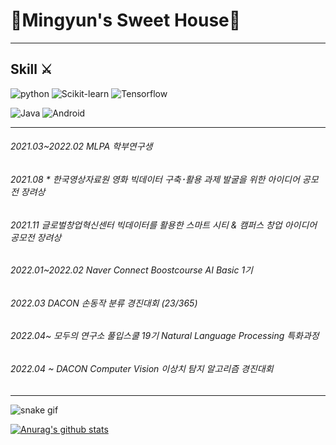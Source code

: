 # 📌Mingyun's Sweet House🎪
------------------------------------
## Skill ⚔️
![python](https://img.shields.io/badge/Python-3776AB.svg?&style=for-the-badge&logo=Python&logoColor=yellow)
![Scikit-learn](https://img.shields.io/badge/scikitlearn-F7931E.svg?&style=for-the-badge&logo=scikitlearn&logoColor=blue)
![Tensorflow](https://img.shields.io/badge/TensorFlow-FF6F00.svg?&style=for-the-badge&logo=TensorFlow&logoColor=white)


![Java](http://img.shields.io/badge/Java-007396.svg?&style=for-the-badge&logo=Java&logoColor=red)
![Android](http://img.shields.io/badge/Android-3DDC84.svg?&style=for-the-badge&logo=Android&logoColor=white)

-------------------------------
###### 2021.03~2022.02 MLPA 학부연구생

###### 2021.08 * 한국영상자료원 영화 빅데이터 구축･활용 과제 발굴을 위한 아이디어 공모전 장려상

###### 2021.11 글로벌창업혁신센터 빅데이터를 활용한 스마트 시티 & 캠퍼스 창업 아이디어 공모전 장려상

###### 2022.01~2022.02 Naver Connect Boostcourse AI Basic 1기

###### 2022.03 DACON 손동작 분류 경진대회 (23/365)

###### 2022.04~ 모두의 연구소 풀입스쿨 19기 Natural Language Processing 특화과정

###### 2022.04 ~ DACON Computer Vision 이상치 탐지 알고리즘 경진대회

----------------------------------

![snake gif](https://github.com/mingun0112/mingun0112/blob/output/github-contribution-grid-snake.svg)


[![Anurag's github stats](https://github-readme-stats.vercel.app/api?username=mingun0112)](https://github.com/anuraghazra/github-readme-stats)
<!--
**mingun0112/mingun0112** is a ✨ _special_ ✨ repository because its `README.md` (this file) appears on your GitHub profile.


Here are some ideas to get you started:

- 🔭 I’m currently working on ...
- 🌱 I’m currently learning ...
- 👯 I’m looking to collaborate on ...
- 🤔 I’m looking for help with ...
- 💬 Ask me about ...
- 📫 How to reach me: ...
- 😄 Pronouns: ...
- ⚡ Fun fact: ...
-->

